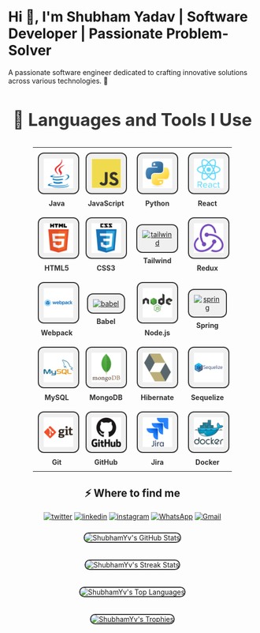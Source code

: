 <h1>Hi 👋, I'm Shubham Yadav | Software Developer | Passionate Problem-Solver </h1>
<p>A passionate software engineer dedicated to crafting innovative solutions across various technologies. 🚀</p>
<div align="center">
    <h1 style="font-size: 2.5em; color: #333; margin-bottom: 1em;">🚀 Languages and Tools I Use</h1>
    <table style="border-collapse: collapse; width: 80%; margin: auto;">
        <tr>
            <td align="center" width="140" style="padding: 10px;">
                <a target="_blank" href="https://raw.githubusercontent.com/devicons/devicon/master/icons/java/java-original.svg">
                <img src="https://raw.githubusercontent.com/devicons/devicon/master/icons/java/java-original.svg" alt="java" width="60" height="60" style="border: 2px solid #333; border-radius: 12px; padding: 10px; background-color: #f0f0f0;"/>
                </a>
                <br><strong style="display: block; margin-top: 0.5em; color: #333;">Java</strong>
            </td>
            <td align="center" width="140" style="padding: 10px;">
                <a target="_blank" href="https://raw.githubusercontent.com/devicons/devicon/master/icons/javascript/javascript-original.svg">
                <img src="https://raw.githubusercontent.com/devicons/devicon/master/icons/javascript/javascript-original.svg" alt="javascript" width="60" height="60" style="border: 2px solid #333; border-radius: 12px; padding: 10px; background-color: #f0f0f0;"/>
                </a>
                <br><strong style="display: block; margin-top: 0.5em; color: #333;">JavaScript</strong>
            </td>
            <td align="center" width="140" style="padding: 10px;">
                <a target="_blank" href="https://raw.githubusercontent.com/devicons/devicon/master/icons/python/python-original.svg">
                <img src="https://raw.githubusercontent.com/devicons/devicon/master/icons/python/python-original.svg" alt="python" width="60" height="60" style="border: 2px solid #333; border-radius: 12px; padding: 10px; background-color: #f0f0f0;"/>
                </a>
                <br><strong style="display: block; margin-top: 0.5em; color: #333;">Python</strong>
            </td>
            <td align="center" width="140" style="padding: 10px;">
                <a target="_blank" href="https://raw.githubusercontent.com/devicons/devicon/master/icons/react/react-original-wordmark.svg">
                <img src="https://raw.githubusercontent.com/devicons/devicon/master/icons/react/react-original-wordmark.svg" alt="react" width="60" height="60" style="border: 2px solid #333; border-radius: 12px; padding: 10px; background-color: #f0f0f0;"/>
                </a>
                <br><strong style="display: block; margin-top: 0.5em; color: #333;">React</strong>
            </td>
        </tr>
        <tr>
            <td align="center" width="140" style="padding: 10px;">
                <a target="_blank" href="https://raw.githubusercontent.com/devicons/devicon/master/icons/html5/html5-original-wordmark.svg">
                <img src="https://raw.githubusercontent.com/devicons/devicon/master/icons/html5/html5-original-wordmark.svg" alt="html5" width="60" height="60" style="border: 2px solid #333; border-radius: 12px; padding: 10px; background-color: #f0f0f0;"/>
                </a>
                <br><strong style="display: block; margin-top: 0.5em; color: #333;">HTML5</strong>
            </td>
            <td align="center" width="140" style="padding: 10px;">
                <a target="_blank" href="https://raw.githubusercontent.com/devicons/devicon/master/icons/css3/css3-original-wordmark.svg">
                <img src="https://raw.githubusercontent.com/devicons/devicon/master/icons/css3/css3-original-wordmark.svg" alt="css3" width="60" height="60" style="border: 2px solid #333; border-radius: 12px; padding: 10px; background-color: #f0f0f0;"/>
                </a>
                <br><strong style="display: block; margin-top: 0.5em; color: #333;">CSS3</strong>
            </td>
            <td align="center" width="140" style="padding: 10px;">
                <a target="_blank" href="https://www.vectorlogo.zone/logos/tailwindcss/tailwindcss-icon.svg">
                <img src="https://www.vectorlogo.zone/logos/tailwindcss/tailwindcss-icon.svg" alt="tailwind" width="60" height="60" style="border: 2px solid #333; border-radius: 12px; padding: 10px; background-color: #f0f0f0;"/>
                </a>
                <br><strong style="display: block; margin-top: 0.5em; color: #333;">Tailwind</strong>
            </td>
            <td align="center" width="140" style="padding: 10px;">
                <a target="_blank" href="https://raw.githubusercontent.com/devicons/devicon/master/icons/redux/redux-original.svg">
                <img src="https://raw.githubusercontent.com/devicons/devicon/master/icons/redux/redux-original.svg" alt="redux" width="60" height="60" style="border: 2px solid #333; border-radius: 12px; padding: 10px; background-color: #f0f0f0;"/>
                </a>
                <br><strong style="display: block; margin-top: 0.5em; color: #333;">Redux</strong>
            </td>
        </tr>
        <tr>
            <td align="center" width="140" style="padding: 10px;">
                <a target="_blank" href="https://raw.githubusercontent.com/devicons/devicon/d00d0969292a6569d45b06d3f350f463a0107b0d/icons/webpack/webpack-original-wordmark.svg">
                <img src="https://raw.githubusercontent.com/devicons/devicon/d00d0969292a6569d45b06d3f350f463a0107b0d/icons/webpack/webpack-original-wordmark.svg" alt="webpack" width="60" height="60" style="border: 2px solid #333; border-radius: 12px; padding: 10px; background-color: #f0f0f0;"/>
                </a>
                <br><strong style="display: block; margin-top: 0.5em; color: #333;">Webpack</strong>
            </td>
            <td align="center" width="140" style="padding: 10px;">
                <a target="_blank" href="https://www.vectorlogo.zone/logos/babeljs/babeljs-icon.svg">
                <img src="https://www.vectorlogo.zone/logos/babeljs/babeljs-icon.svg" alt="babel" width="60" height="60" style="border: 2px solid #333; border-radius: 12px; padding: 10px; background-color: #f0f0f0;"/>
                </a>
                <br><strong style="display: block; margin-top: 0.5em; color: #333;">Babel</strong>
            </td>
            <td align="center" width="140" style="padding: 10px;">
                <a target="_blank" href="https://raw.githubusercontent.com/devicons/devicon/master/icons/nodejs/nodejs-original-wordmark.svg">
                <img src="https://raw.githubusercontent.com/devicons/devicon/master/icons/nodejs/nodejs-original-wordmark.svg" alt="nodejs" width="60" height="60" style="border: 2px solid #333; border-radius: 12px; padding: 10px; background-color: #f0f0f0;"/>
                </a>
                <br><strong style="display: block; margin-top: 0.5em; color: #333;">Node.js</strong>
            </td>
            <td align="center" width="140" style="padding: 10px;">
                <a target="_blank" href="https://www.vectorlogo.zone/logos/springio/springio-icon.svg">
                <img src="https://www.vectorlogo.zone/logos/springio/springio-icon.svg" alt="spring" width="60" height="60" style="border: 2px solid #333; border-radius: 12px; padding: 10px; background-color: #f0f0f0;"/>
                </a>
                <br><strong style="display: block; margin-top: 0.5em; color: #333;">Spring</strong>
            </td>
        </tr>
        <tr>
            <td align="center" width="140" style="padding: 10px;">
                <a target="_blank" href="https://raw.githubusercontent.com/devicons/devicon/master/icons/mysql/mysql-original-wordmark.svg">
                <img src="https://raw.githubusercontent.com/devicons/devicon/master/icons/mysql/mysql-original-wordmark.svg" alt="mysql" width="60" height="60" style="border: 2px solid #333; border-radius: 12px; padding: 10px; background-color: #f0f0f0;"/>
                </a>
                <br><strong style="display: block; margin-top: 0.5em; color: #333;">MySQL</strong>
            </td>
            <td align="center" width="140" style="padding: 10px;">
                <a target="_blank" href="https://raw.githubusercontent.com/devicons/devicon/master/icons/mongodb/mongodb-original-wordmark.svg">
                <img src="https://raw.githubusercontent.com/devicons/devicon/master/icons/mongodb/mongodb-original-wordmark.svg" alt="mongodb" width="60" height="60" style="border: 2px solid #333; border-radius: 12px; padding: 10px; background-color: #f0f0f0;"/>
                </a>
                <br><strong style="display: block; margin-top: 0.5em; color: #333;">MongoDB</strong>
            </td>
            <td align="center" width="140" style="padding: 10px;">
                <a target="_blank" href="https://raw.githubusercontent.com/devicons/devicon/master/icons/hibernate/hibernate-original.svg">
                <img src="https://raw.githubusercontent.com/devicons/devicon/master/icons/hibernate/hibernate-original.svg" alt="hibernate" width="60" height="60" style="border: 2px solid #333; border-radius: 12px; padding: 10px; background-color: #f0f0f0;"/>
                </a>
                <br><strong style="display: block; margin-top: 0.5em; color: #333;">Hibernate</strong>
            </td>
            <td align="center" width="140" style="padding: 10px;">
                <a target="_blank" href="https://raw.githubusercontent.com/devicons/devicon/master/icons/sequelize/sequelize-original-wordmark.svg">
                <img src="https://raw.githubusercontent.com/devicons/devicon/master/icons/sequelize/sequelize-original-wordmark.svg" alt="sequelize" width="60" height="60" style="border: 2px solid #333; border-radius: 12px; padding: 10px; background-color: #f0f0f0;"/>
                </a>
                <br><strong style="display: block; margin-top: 0.5em; color: #333;">Sequelize</strong>
            </td>
        </tr>
        <tr>
            <td align="center" width="140" style="padding: 10px;">
                <a target="_blank" href="https://raw.githubusercontent.com/devicons/devicon/master/icons/git/git-original-wordmark.svg">
                <img src="https://raw.githubusercontent.com/devicons/devicon/master/icons/git/git-original-wordmark.svg" alt="git" width="60" height="60" style="border: 2px solid #333; border-radius: 12px; padding: 10px; background-color: #f0f0f0;"/>
                </a>
                <br><strong style="display: block; margin-top: 0.5em; color: #333;">Git</strong>
            </td>
            <td align="center" width="140" style="padding: 10px;">
                <a target="_blank" href="https://raw.githubusercontent.com/devicons/devicon/master/icons/github/github-original-wordmark.svg">
                <img src="https://raw.githubusercontent.com/devicons/devicon/master/icons/github/github-original-wordmark.svg" alt="github" width="60" height="60" style="border: 2px solid #333; border-radius: 12px; padding: 10px; background-color: #f0f0f0;"/>
                </a>
                <br><strong style="display: block; margin-top: 0.5em; color: #333;">GitHub</strong>
            </td>
            <td align="center" width="140" style="padding: 10px;">
                <a target="_blank" href="https://raw.githubusercontent.com/devicons/devicon/master/icons/jira/jira-original-wordmark.svg">
                <img src="https://raw.githubusercontent.com/devicons/devicon/master/icons/jira/jira-original-wordmark.svg" alt="jira" width="60" height="60" style="border: 2px solid #333; border-radius: 12px; padding: 10px; background-color: #f0f0f0;"/>
                </a>
                <br><strong style="display: block; margin-top: 0.5em; color: #333;">Jira</strong>
            </td>
            <td align="center" width="140" style="padding: 10px;">
                <a target="_blank" href="https://raw.githubusercontent.com/devicons/devicon/master/icons/docker/docker-original-wordmark.svg">
                <img src="https://raw.githubusercontent.com/devicons/devicon/master/icons/docker/docker-original-wordmark.svg" alt="docker" width="60" height="60" style="border: 2px solid #333; border-radius: 12px; padding: 10px; background-color: #f0f0f0;"/>
                </a>
                <br><strong style="display: block; margin-top: 0.5em; color: #333;">Docker</strong>
            </td>
        </tr>
    </table>
</div>
<div align="center">
    <!-- Social Media Links -->
    <h2>⚡️ Where to find me</h2>
    <p><a target="_blank" href="https://twitter.com/https://x.com/ShubhamYv?s=09" style="display: inline-block;"><img src="https://img.shields.io/badge/twitter-x?style=for-the-badge&logo=x&logoColor=white&color=%230f1419" alt="twitter" /></a>
        <a target="_blank" href="https://www.linkedin.com/in/https://www.linkedin.com/in/shubhamyv" style="display: inline-block;"><img src="https://img.shields.io/badge/linkedin-logo?style=for-the-badge&logo=linkedin&logoColor=white&color=%230a77b6" alt="linkedin" /></a>
        <a target="_blank" href="https://www.instagram.com/https://instagram.com/shubham.yv" style="display: inline-block;"><img src="https://img.shields.io/badge/instagram-logo?style=for-the-badge&logo=instagram&logoColor=white&color=%23F35369" alt="instagram" /></a>
        <a target="_blank" href="https://api.whatsapp.com/send?phone=919955883779&text=Hey..." style="display: inline-block;"><img src="https://img.shields.io/badge/WhatsApp-25D366?style=for-the-badge&logo=whatsapp&logoColor=white" alt="WhatsApp" />
        </a>
        <a target="_blank" href="mailto:shubhamyadav32100@gmail.com" style="display: inline-block;">
        <img src="https://img.shields.io/badge/Gmail-D14836?style=for-the-badge&logo=gmail&logoColor=white" alt="Gmail" />
        </a>
    </p>
    <!-- GitHub Stats and Trophies -->
    <p style="text-align: center;">
        <img src="https://github-readme-stats.vercel.app/api?username=ShubhamYv&show_icons=true&locale=en&theme=dark" alt="ShubhamYv's GitHub Stats" style="margin: 10px; border: 2px solid #333; border-radius: 12px;"/>
    </p>
    <p style="text-align: center;">
        <img src="https://github-readme-streak-stats.herokuapp.com/?user=ShubhamYv&theme=dark" alt="ShubhamYv's Streak Stats" style="margin: 10px; border: 2px solid #333; border-radius: 12px;"/>
    </p>
    <p style="text-align: center;">
        <img src="https://github-readme-stats.vercel.app/api/top-langs?username=ShubhamYv&show_icons=true&locale=en&layout=compact&theme=dark" alt="ShubhamYv's Top Languages" style="margin: 10px; border: 2px solid #333; border-radius: 12px;"/>
    </p>
    <p style="text-align: center;">
        <a href="https://github.com/ryo-ma/github-profile-trophy">
        <img src="https://github-profile-trophy.vercel.app/?username=ShubhamYv&theme=gruvbox&row=1&column=5&no-frame=true&no-bg=true" alt="ShubhamYv's Trophies" style="margin: 10px; border: 2px solid #333; border-radius: 12px;"/>
        </a>
    </p>
</div>
